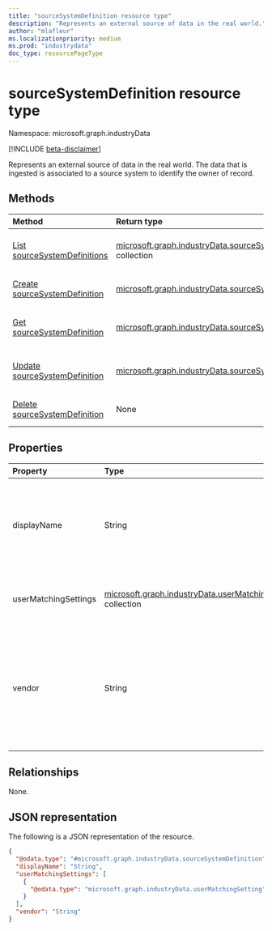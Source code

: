 ```yaml
---
title: "sourceSystemDefinition resource type"
description: "Represents an external source of data in the real world."
author: "mlafleur"
ms.localizationpriority: medium
ms.prod: "industrydata"
doc_type: resourcePageType
---
```


# sourceSystemDefinition resource type

Namespace: microsoft.graph.industryData

[!INCLUDE [beta-disclaimer](../../includes/beta-disclaimer.md)]

Represents an external source of data in the real world. The data that is ingested is associated to a source system to identify the owner of record.

## Methods

| Method                                                                                            | Return type                                                                                                           | Description                                                                                                                      |
| :------------------------------------------------------------------------------------------------ | :-------------------------------------------------------------------------------------------------------------------- | :------------------------------------------------------------------------------------------------------------------------------- |
| [List sourceSystemDefinitions](../api/industrydata-industrydataconnector-list-sourcesystem.md)    | [microsoft.graph.industryData.sourceSystemDefinition](../resources/industrydata-sourcesystemdefinition.md) collection | Get a list of the [sourceSystemDefinition](../resources/industrydata-sourcesystemdefinition.md) objects and their properties.    |
| [Create sourceSystemDefinition](../api/industrydata-industrydataconnector-post-sourcesystem.md)   | [microsoft.graph.industryData.sourceSystemDefinition](../resources/industrydata-sourcesystemdefinition.md)            | Create a new [sourceSystemDefinition](../resources/industrydata-sourcesystemdefinition.md) object.                               |
| [Get sourceSystemDefinition](../api/industrydata-sourcesystemdefinition-get.md)                   | [microsoft.graph.industryData.sourceSystemDefinition](../resources/industrydata-sourcesystemdefinition.md)            | Read the properties and relationships of a [sourceSystemDefinition](../resources/industrydata-sourcesystemdefinition.md) object. |
| [Update sourceSystemDefinition](../api/industrydata-sourcesystemdefinition-update.md)             | [microsoft.graph.industryData.sourceSystemDefinition](../resources/industrydata-sourcesystemdefinition.md)            | Update the properties of a [sourceSystemDefinition](../resources/industrydata-sourcesystemdefinition.md) object.                 |
| [Delete sourceSystemDefinition](../api/industrydata-industrydataconnector-delete-sourcesystem.md) | None                                                                                                                  | Delete a [sourceSystemDefinition](../resources/industrydata-sourcesystemdefinition.md) object.                                   |

## Properties

| Property             | Type                                                                                                            | Description                                                                                                  |
| :------------------- | :-------------------------------------------------------------------------------------------------------------- | :----------------------------------------------------------------------------------------------------------- |
| displayName          | String                                                                                                          | The name of the source system. Maximum supported length is 100 characters.                                   |
| userMatchingSettings | [microsoft.graph.industryData.userMatchingSetting](../resources/industrydata-usermatchingsetting.md) collection | A collection of user matching settings by **roleGroup**.                                                     |
| vendor               | String                                                                                                          | The name of the vendor who supplies the source system. Maximum supported length is 100 characters. Optional. |

## Relationships

None.

## JSON representation

The following is a JSON representation of the resource.

<!-- {
  "blockType": "resource",
  "keyProperty": "id",
  "@odata.type": "microsoft.graph.industryData.sourceSystemDefinition",
  "openType": false
}
-->

```json
{
  "@odata.type": "#microsoft.graph.industryData.sourceSystemDefinition",
  "displayName": "String",
  "userMatchingSettings": [
    {
      "@odata.type": "microsoft.graph.industryData.userMatchingSetting"
    }
  ],
  "vendor": "String"
}
```
